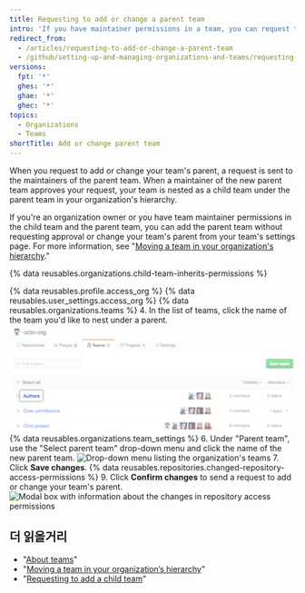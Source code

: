 ```yaml
---
title: Requesting to add or change a parent team
intro: 'If you have maintainer permissions in a team, you can request to nest your team under a parent team in your organization''s hierarchy.'
redirect_from:
  - /articles/requesting-to-add-or-change-a-parent-team
  - /github/setting-up-and-managing-organizations-and-teams/requesting-to-add-or-change-a-parent-team
versions:
  fpt: '*'
  ghes: '*'
  ghae: '*'
  ghec: '*'
topics:
  - Organizations
  - Teams
shortTitle: Add or change parent team
---
```


When you request to add or change your team's parent, a request is sent to the maintainers of the parent team. When a maintainer of the new parent team approves your request, your team is nested as a child team under the parent team in your organization's hierarchy.

If you're an organization owner or you have team maintainer permissions in the child team and the parent team, you can add the parent team without requesting approval or change your team's parent from your team's settings page. For more information, see "[Moving a team in your organization's hierarchy](/articles/moving-a-team-in-your-organization-s-hierarchy)."

{% data reusables.organizations.child-team-inherits-permissions %}

{% data reusables.profile.access_org %}
{% data reusables.user_settings.access_org %}
{% data reusables.organizations.teams %}
4. In the list of teams, click the name of the team you'd like to nest under a parent. ![List of the organization's teams](/assets/images/help/teams/click-team-name.png)
{% data reusables.organizations.team_settings %}
6. Under "Parent team", use the "Select parent team" drop-down menu and click the name of the new parent team. ![Drop-down menu listing the organization's teams](/assets/images/help/teams/choose-parent-team.png)
7. Click **Save changes**.
{% data reusables.repositories.changed-repository-access-permissions %}
9. Click **Confirm changes** to send a request to add or change your team's parent. ![Modal box with information about the changes in repository access permissions](/assets/images/help/teams/confirm-new-parent-team.png)

## 더 읽을거리

- "[About teams](/articles/about-teams)"
- "[Moving a team in your organization’s hierarchy](/articles/moving-a-team-in-your-organization-s-hierarchy)"
- "[Requesting to add a child team](/articles/requesting-to-add-a-child-team)"
